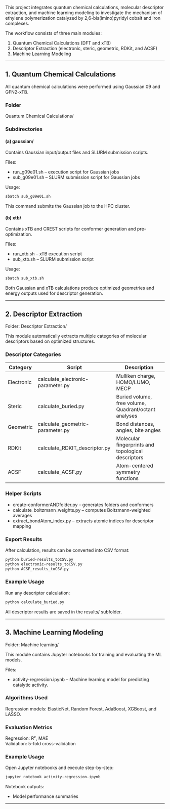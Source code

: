 This project integrates quantum chemical calculations, molecular descriptor extraction, and machine learning modeling to investigate the mechanism of ethylene polymerization catalyzed by 2,6-bis(imino)pyridyl cobalt and iron complexes.

The workflow consists of three main modules:

1. Quantum Chemical Calculations (DFT and xTB)
2. Descriptor Extraction (electronic, steric, geometric, RDKit, and ACSF)
3. Machine Learning Modeling

---

## 1. Quantum Chemical Calculations

All quantum chemical calculations were performed using Gaussian 09 and GFN2-xTB.

### Folder
Quantum Chemical Calculations/

### Subdirectories

#### (a) gaussian/
Contains Gaussian input/output files and SLURM submission scripts.

Files:
- run_g09e01.sh – execution script for Gaussian jobs  
- sub_g09e01.sh – SLURM submission script for Gaussian jobs  

Usage:
```bash
sbatch sub_g09e01.sh
```

This command submits the Gaussian job to the HPC cluster.

#### (b) xtb/
Contains xTB and CREST scripts for conformer generation and pre-optimization.

Files:
- run_xtb.sh – xTB execution script  
- sub_xtb.sh – SLURM submission script  

Usage:
```bash
sbatch sub_xtb.sh
```

Both Gaussian and xTB calculations produce optimized geometries and energy outputs used for descriptor generation.

---

## 2. Descriptor Extraction

Folder:
Descriptor Extraction/

This module automatically extracts multiple categories of molecular descriptors based on optimized structures.

### Descriptor Categories

| Category | Script | Description |
|-----------|--------|-------------|
| Electronic | calculate_electronic-parameter.py | Mulliken charge, HOMO/LUMO, MECP |
| Steric | calculate_buried.py | Buried volume, free volume, Quadrant/octant analyses |
| Geometric | calculate_geometric-parameter.py | Bond distances, angles, bite angles |
| RDKit | calculate_RDKIT_descriptor.py | Molecular fingerprints and topological descriptors |
| ACSF | calculate_ACSF.py | Atom-centered symmetry functions |

### Helper Scripts
- create-conformerANDfolder.py – generates folders and conformers  
- calculate_boltzmann_weights.py – computes Boltzmann-weighted averages  
- extract_bondAtom_index.py – extracts atomic indices for descriptor mapping  

### Export Results
After calculation, results can be converted into CSV format:
```bash
python buried-results_toCSV.py
python electronic-results_toCSV.py
python ACSF_results_toCSV.py
```

### Example Usage
Run any descriptor calculation:
```bash
python calculate_buried.py
```
All descriptor results are saved in the results/ subfolder.

---

## 3. Machine Learning Modeling

Folder:
Machine learning/

This module contains Jupyter notebooks for training and evaluating the ML models.

Files:
- activity-regression.ipynb – Machine learning model for predicting catalytic activity.

### Algorithms Used
Regression models: ElasticNet, Random Forest, AdaBoost, XGBoost, and LASSO.

### Evaluation Metrics
Regression: R², MAE  
Validation: 5-fold cross-validation  

### Example Usage
Open Jupyter notebooks and execute step-by-step:
```bash
jupyter notebook activity-regression.ipynb
```

Notebook outputs:
- Model performance summaries  

---
